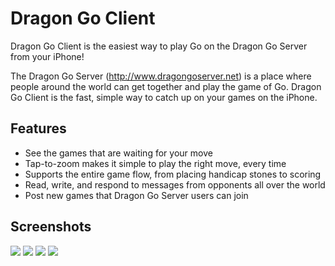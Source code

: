 Dragon Go Client
================

Dragon Go Client is the easiest way to play Go on
the Dragon Go Server from your iPhone!

The Dragon Go Server (http://www.dragongoserver.net) 
is a place where people around the world can get together
and play the game of Go. Dragon Go Client is the fast, simple
way to catch up on your games on the iPhone.

Features
--------

* See the games that are waiting for your move
* Tap-to-zoom makes it simple to play the right move, every time
* Supports the entire game flow, from placing handicap stones to scoring
* Read, write, and respond to messages from opponents all over the world
* Post new games that Dragon Go Server users can join

Screenshots
-----------

<img src="http://dgs.uberweiss.net/dgs1.png">
<img src="http://dgs.uberweiss.net/dgs2.png">
<img src="http://dgs.uberweiss.net/dgs3.png">
<img src="http://dgs.uberweiss.net/dgs4.png">

